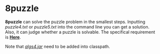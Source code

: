 # 8puzzle

**8puzzle** can solve the puzzle problem in the smallest steps. Inputting *puzzle4.txt* or *puzzle5.txt* into the command line you can get a solution. Also, it can judge whether a puzzle is solvable. The specifical requirement is [**Here**](https://coursera.cs.princeton.edu/algs4/assignments/8puzzle/specification.php).

Note that [*algs4.jar*](../) need to be added into classpath.

